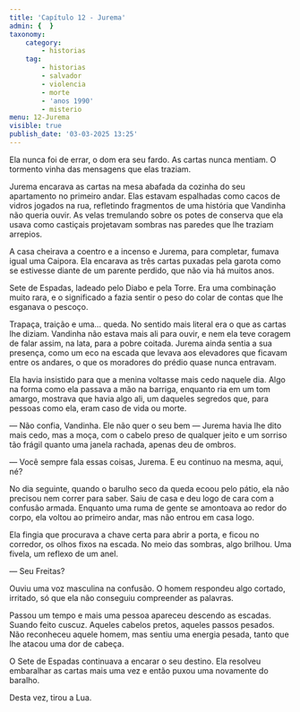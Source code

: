 ```yaml
---
title: 'Capítulo 12 - Jurema'
admin: {  }
taxonomy:
    category:
        - historias
    tag:
        - historias
        - salvador
        - violencia
        - morte
        - 'anos 1990'
        - misterio
menu: 12-Jurema
visible: true
publish_date: '03-03-2025 13:25'
---
```


Ela nunca foi de errar, o dom era seu fardo. As cartas nunca mentiam. O tormento vinha das mensagens que elas traziam.

Jurema encarava as cartas na mesa abafada da cozinha do seu apartamento no primeiro andar. Elas estavam espalhadas como cacos de vidros jogados na rua, refletindo fragmentos de uma história que Vandinha não queria ouvir. As velas tremulando sobre os potes de conserva que ela usava como castiçais projetavam sombras nas paredes que lhe traziam arrepios.

A casa cheirava a coentro e a incenso e Jurema, para completar, fumava igual uma Caipora. Ela encarava as três cartas puxadas pela garota como se estivesse diante de um parente perdido, que não via há muitos anos.

Sete de Espadas, ladeado pelo Diabo e pela Torre. Era uma combinação muito rara, e o significado a fazia sentir o peso do colar de contas que lhe esganava o pescoço.

Trapaça, traição e uma… queda. No sentido mais literal era o que as cartas lhe diziam. Vandinha não estava mais ali para ouvir, e nem ela teve coragem de falar assim, na lata, para a pobre coitada. Jurema ainda sentia a sua presença, como um eco na escada que levava aos elevadores que ficavam entre os andares, o que os moradores do prédio quase nunca entravam.

Ela havia insistido para que a menina voltasse mais cedo naquele dia. Algo na forma como ela passava a mão na barriga, enquanto ria em um tom amargo, mostrava que havia algo ali, um daqueles segredos que, para pessoas como ela, eram caso de vida ou morte.

— Não confia, Vandinha. Ele não quer o seu bem — Jurema havia lhe dito mais cedo, mas a moça, com o cabelo preso de qualquer jeito e um sorriso tão frágil quanto uma janela rachada, apenas deu de ombros.

— Você sempre fala essas coisas, Jurema. E eu continuo na mesma, aqui, né?

No dia seguinte, quando o barulho seco da queda ecoou pelo pátio, ela não precisou nem correr para saber. Saiu de casa e deu logo de cara com a confusão armada. Enquanto uma ruma de gente se amontoava ao redor do corpo, ela voltou ao primeiro andar, mas não entrou em casa logo.

Ela fingia que procurava a chave certa para abrir a porta, e ficou no corredor, os olhos fixos na escada. No meio das sombras, algo brilhou. Uma fivela, um reflexo de um anel.

— Seu Freitas?

Ouviu uma voz masculina na confusão. O homem respondeu algo cortado, irritado, só que ela não conseguiu compreender as palavras.

Passou um tempo e mais uma pessoa apareceu descendo as escadas. Suando feito cuscuz. Aqueles cabelos pretos, aqueles passos pesados. Não reconheceu aquele homem, mas sentiu uma energia pesada, tanto que lhe atacou uma dor de cabeça.

O Sete de Espadas continuava a encarar o seu destino. Ela resolveu embaralhar as cartas mais uma vez e então puxou uma novamente do baralho.

Desta vez, tirou a Lua.